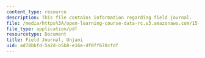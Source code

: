 ```yaml
---
content_type: resource
description: This file contains information regarding field journal.
file: /media/https%3A/open-learning-course-data-rc.s3.amazonaws.com/15-s07-globalhealth-lab-spring-2013/ad78bbfd5a2db5b8e16edf0ff678cfdf_MIT15_S07S13_field_jou_unj.pdf
file_type: application/pdf
resourcetype: Document
title: Field Journal, Unjani
uid: ad78bbfd-5a2d-b5b8-e16e-df0ff678cfdf
---
```

